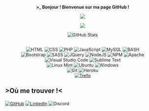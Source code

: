   
<p align=center>  <strong> >_ Bonjour ! Bienvenue sur ma page GitHub !</strong> <p>

<p align=center>  
  <img src='https://readme-typing-svg.herokuapp.com?color=%23D069F7&size=24&duration=4200&center=true&width=222&height=42&lines=Allan+THAMVONGS'>
<p>

<p align=center>  <strong>
<img src='https://komarev.com/ghpvc/?username=kdridi&color=blueviolet&style=plastic'>
</strong> <p>

<div>
  <p align="center">
    <img src="https://github-readme-streak-stats.herokuapp.com?user=AllanEpitech&theme=shades-of-purple&hide_border=true&date_format=j%20M%5B%20Y%5D&fire=DD2727&sideNums=BC2BFF" alt="GitHub Stats" /> <br/><br/>
  </p>
</div>

<p align='center'>
  <img alt='HTML' src='https://img.shields.io/badge/html5-%23E34F26.svg?style=for-the-badge&logo=html5&logoColor=white'/>
  <img alt='CSS' src='https://img.shields.io/badge/css3-%231572B6.svg?style=for-the-badge&logo=css3&logoColor=white'/>
  <img alt='PHP' src='https://img.shields.io/badge/PHP-777BB4?style=for-the-badge&logo=php&logoColor=white'/>
  <img alt='JavaScript' src='https://img.shields.io/badge/JavaScript-F7DF1E?style=for-the-badge&logo=javascript&logoColor=black'/>
  <img alt='MySQL' src='https://img.shields.io/badge/mysql-%2300f.svg?style=for-the-badge&logo=mysql&logoColor=white'/>
  <img alt='BASH' src='https://img.shields.io/badge/bash-3776AB?style=for-the-badge&logo=linux&logoColor=white'/>
  <br>
  <img alt='Bootstrap' src='https://img.shields.io/badge/bootstrap-%23563D7C.svg?style=for-the-badge&logo=bootstrap&logoColor=white'/>
  <img alt='SASS' src='https://img.shields.io/badge/SASS-hotpink.svg?style=for-the-badge&logo=SASS&logoColor=white'/>
  <img alt='JQuery' src='https://img.shields.io/badge/jquery-%230769AD.svg?style=for-the-badge&logo=jquery&logoColor=white'/>
  <img alt='NodeJS' src='https://img.shields.io/badge/node.js-6DA55F?style=for-the-badge&logo=node.js&logoColor=white'/>
  <img alt='NPM' src='https://img.shields.io/badge/NPM-%23000000.svg?style=for-the-badge&logo=npm&logoColor=white'/>
  <img alt='Apache' src='https://img.shields.io/badge/apache-%23D42029.svg?style=for-the-badge&logo=apache&logoColor=white'/>
  <br>
  <img alt='Visual Studio Code' src='https://img.shields.io/badge/Visual%20Studio%20Code-0078d7.svg?style=for-the-badge&logo=visual-studio-code&logoColor=white'/>
  <img alt='Sublime Text' src='https://img.shields.io/badge/sublime_text-%23575757.svg?style=for-the-badge&logo=sublime-text&logoColor=important'/>
  <br>
  <img alt='Linux Mint' src='https://img.shields.io/badge/Linux%20Mint-87CF3E?style=for-the-badge&logo=Linux%20Mint&logoColor=white'/>
  <img alt='Ubuntu' src='https://img.shields.io/badge/Ubuntu-E95420?style=for-the-badge&logo=ubuntu&logoColor=white'/>
  <img alt='Windows' src='https://img.shields.io/badge/Windows-0078D6?style=for-the-badge&logo=windows&logoColor=white'/>
  <br>
  <img alt='Git' src='https://img.shields.io/badge/git-%23F05033.svg?style=for-the-badge&logo=git&logoColor=white'/>
  <img alt='Heroku' src='https://img.shields.io/badge/heroku-%23430098.svg?style=for-the-badge&logo=heroku&logoColor=white'/>
  <br>
  <a href="https://trello.com/"><img alt='Trello' src='https://img.shields.io/badge/Trello-%23026AA7.svg?style=for-the-badge&logo=Trello&logoColor=white'/></a>
  </p>

## <p><strong>>Où me trouver !<</strong><p>
<a href="https://github.com/AllanEpitech"><img alt='GitHub' src='https://img.shields.io/badge/github (lol)-%23121011.svg?style=for-the-badge&logo=github&logoColor=white'/></a>
<a href="https://www.linkedin.com/in/allan-thamvongs-964007232"><img alt='LinkedIn' src='https://img.shields.io/badge/linkedin-%230077B5.svg?style=for-the-badge&logo=linkedin&logoColor=white'/></a>
<img alt='Discord' src='https://img.shields.io/badge/Allan THAMVONGS(hashtag)1633-%237289DA.svg?style=for-the-badge&logo=discord&logoColor=white'/>

 <br/>

   <br/>
 <br/>

</div>
